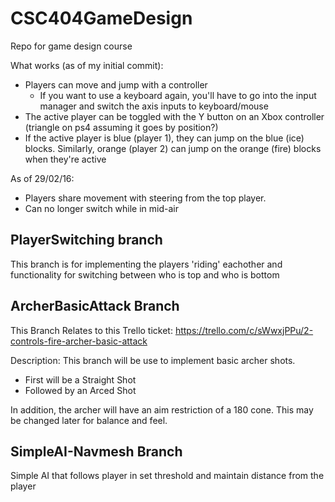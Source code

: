 # CSC404GameDesign
Repo for game design course

What works (as of my initial commit):

* Players can move and jump with a controller
  * If you want to use a keyboard again, you'll have to go into the input manager and switch the axis inputs to keyboard/mouse
* The active player can be toggled with the Y button on an Xbox controller (triangle on ps4 assuming it goes by position?)
* If the active player is blue (player 1), they can jump on the blue (ice) blocks.  Similarly, orange (player 2) can jump on the orange (fire) blocks when they're active

As of 29/02/16:

* Players share movement with steering from the top player.
* Can no longer switch while in mid-air


## PlayerSwitching branch

This branch is for implementing the players 'riding' eachother and functionality for switching between who is top and who is bottom

## ArcherBasicAttack Branch

This Branch Relates to this Trello ticket:
https://trello.com/c/sWwxjPPu/2-controls-fire-archer-basic-attack

Description:
This branch will be use to implement basic archer shots.
- First will be a Straight Shot
- Followed by an Arced Shot

In addition, the archer will have an aim restriction of a 180 cone. This may be changed later for balance and feel.

## SimpleAI-Navmesh Branch

Simple AI that follows player in set threshold and maintain distance from the player
